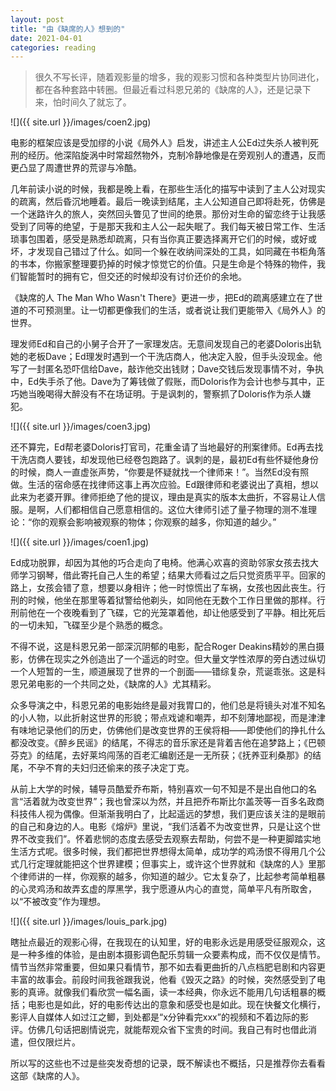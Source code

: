 ```yaml
---
layout: post
title: "由《缺席的人》想到的"
date: 2021-04-01
categories: reading
---
```


> 很久不写长评，随着观影量的增多，我的观影习惯和各种类型片协同进化，都在各种套路中转圈。但最近看过科恩兄弟的《缺席的人》，还是记录下来，怕时间久了就忘了。

![]({{ site.url }}/images/coen2.jpg)

电影的框架应该是受加缪的小说《局外人》启发，讲述主人公Ed过失杀人被判死刑的经历。他深陷旋涡中时常超然物外，克制冷静地像是在旁观别人的遭遇，反而更凸显了周遭世界的荒谬与冷酷。

几年前读小说的时候，我都是晚上看，在那些生活化的描写中读到了主人公对现实的疏离，然后昏沉地睡着。最后一晚读到结尾，主人公知道自己即将赴死，仿佛是一个迷路许久的旅人，突然回头瞥见了世间的绝景。那份对生命的留恋终于让我感受到了同等的绝望，于是那天我和主人公一起失眠了。我们每天被日常工作、生活琐事包围着，感受是熟悉却疏离，只有当你真正要选择离开它们的时候，或好或坏，才发现自己错过了什么。如同一个躲在收纳间深处的工具，如同藏在书柜角落的书本，你搬家整理要扔掉的时候才惊觉它的价值。只是生命是个特殊的物件，我们智能暂时的拥有它，但交还的时候却没有讨价还价的余地。

《缺席的人 The Man Who Wasn't There》更进一步，把Ed的疏离感建立在了世道的不可预测里。让一切都更像我们的生活，或者说让我们更能带入《局外人》的世界。

理发师Ed和自己的小舅子合开了一家理发店。无意间发现自己的老婆Doloris出轨她的老板Dave；Ed理发时遇到一个干洗店商人，他决定入股，但手头没现金。他写了一封匿名恐吓信给Dave，敲诈他交出钱财；Dave交钱后发现事情不对，争执中，Ed失手杀了他。Dave为了筹钱做了假账，而Doloris作为会计也参与其中，正巧她当晚喝得大醉没有不在场证明。于是讽刺的，警察抓了Doloris作为杀人嫌犯。

![]({{ site.url }}/images/coen3.jpg)

还不算完，Ed帮老婆Doloris打官司，花重金请了当地最好的刑案律师。Ed再去找干洗店商人要钱，却发现他已经卷包跑路了。讽刺的是，最初Ed有些怀疑他身份的时候，商人一直虚张声势，“你要是怀疑就找一个律师来！”。当然Ed没有照做。生活的宿命感在找律师这事上再次应验。Ed跟律师和老婆说出了真相，想以此来为老婆开罪。律师拒绝了他的提议，理由是真实的版本太曲折，不容易让人信服。是啊，人们都相信自己愿意相信的。这位大律师引述了量子物理的测不准理论：“你的观察会影响被观察的物体；你观察的越多，你知道的越少。”

![]({{ site.url }}/images/coen1.jpg)

Ed成功脱罪，却因为其他的巧合走向了电椅。他满心欢喜的资助邻家女孩去找大师学习钢琴，借此寄托自己人生的希望；结果大师看过之后只觉资质平平。回家的路上，女孩会错了意，想要以身相许；他一时惊慌出了车祸，女孩也因此丧生。行刑的时候，他坐在那里等着狱警给他剃头，如同他在无数个工作日里做的那样。行刑前他在一个夜晚看到了飞碟，它的光笼罩着他，却让他感受到了平静。相比死后的一切未知，飞碟至少是个熟悉的概念。

不得不说，这是科恩兄弟一部深沉阴郁的电影，配合Roger Deakins精妙的黑白摄影，仿佛在现实之外创造出了一个遥远的时空。但大量文学性浓厚的旁白透过纵切一个人短暂的一生，顺道展现了世界的一个剖面——错综复杂，荒诞乖张。这是科恩兄弟电影的一个共同之处，《缺席的人》尤其精彩。

众多导演之中，科恩兄弟的电影始终是最对我胃口的，他们总是将镜头对准不知名的小人物，以此折射这世界的形貌；带点戏谑和嘲弄，却不刻薄地鄙视，而是津津有味地记录他们的历史，仿佛他们是改变世界的王侯将相——即使他们的挣扎什么都没改变。《醉乡民谣》的结尾，不得志的音乐家还是背着吉他在追梦路上；《巴顿芬克》的结尾，去好莱坞闯荡的百老汇编剧还是一无所获；《抚养亚利桑那》的结尾，不孕不育的夫妇归还偷来的孩子决定丁克。

从前上大学的时候，辅导员酷爱乔布斯，特别喜欢一句不知是不是出自他口的名言“活着就为改变世界”；我也曾深以为然，并且把乔布斯比尔盖茨等一百多名政商科技伟人视为偶像。但渐渐我明白了，比起遥远的梦想，我们更应该关注的是眼前的自己和身边的人。电影《熔炉》里说，“我们活着不为改变世界，只是让这个世界不改变我们”。怀着悲悯的态度去感受去观察去帮助，何尝不是一种更脚踏实地生活方式呢。很多时候，我们都把世界想得太简单，成功学的鸡汤恨不得用几个公式几行定理就能把这个世界建模；但事实上，或许这个世界就和《缺席的人》里那个律师讲的一样，你观察的越多，你知道的越少。它太复杂了，比起参考简单粗暴的心灵鸡汤和故弄玄虚的厚黑学，我宁愿遵从内心的直觉，简单平凡有所取舍，以“不被改变”作为理想。

![]({{ site.url }}/images/louis_park.jpg)

瞎扯点最近的观影心得，在我现在的认知里，好的电影永远是用感受征服观众，这是一种多维的体验，是由剧本摄影调色配乐剪辑一众要素构成，而不仅仅是情节。情节当然非常重要，但如果只看情节，那不如去看更曲折的八点档肥皂剧和内容更丰富的故事会。前段时间我爸跟我说，他看《毁灭之路》的时候，突然感受到了电影的真谛。就像我们看欣赏一幅名画，读一本经典，你永远不能用几句话粗暴的概括；电影也是如此，好的电影传达出的意象和感受也是如此。现在快餐文化横行，影评人自媒体人如过江之鲫，到处都是“x分钟看完xxx”的视频和不着边际的影评。仿佛几句话把剧情说完，就能帮观众省下宝贵的时间。我自己有时也借此消遣，但仅限烂片。

所以写的这些也不过是些突发奇想的记录，既不解读也不概括，只是推荐你去看看这部《缺席的人》。